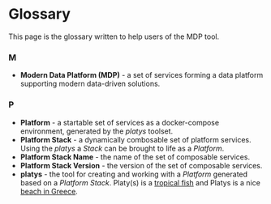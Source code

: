 # Glossary

This page is the glossary written to help users of the MDP tool.

### M

* **Modern Data Platform (MDP)** - a set of services forming a data platform supporting modern data-driven solutions.

### P

* **Platform** - a startable set of services as a docker-compose environment, generated by the _platys_ toolset.
* **Platform Stack** - a dynamically combosable set of platform services. Using the _platys_ a _Stack_ can be brought to life as a _Platform_.
* **Platform Stack Name** - the name of the set of composable services.
* **Platform Stack Version** - the version of the set of composable services.
* **platys** - the tool for creating and working with a _Platform_ generated based on a _Platform Stack_. Platy(s) is a [tropical fish](https://www.garnelio.de/media/image/96/ee/b8/Xiphophorus-maculatus-Platy-deutschland_600x600.jpg) and Platys is a nice [beach in Greece](https://media-cdn.tripadvisor.com/media/photo-s/02/92/61/bb/filename-img-6649-50.jpg).

